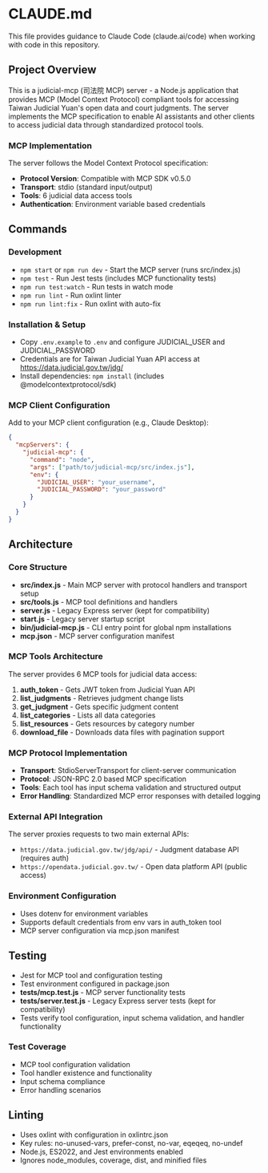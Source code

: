 # CLAUDE.md

This file provides guidance to Claude Code (claude.ai/code) when working with code in this repository.

## Project Overview

This is a judicial-mcp (司法院 MCP) server - a Node.js application that provides MCP (Model Context Protocol) compliant tools for accessing Taiwan Judicial Yuan's open data and court judgments. The server implements the MCP specification to enable AI assistants and other clients to access judicial data through standardized protocol tools.

### MCP Implementation

The server follows the Model Context Protocol specification:
- **Protocol Version**: Compatible with MCP SDK v0.5.0
- **Transport**: stdio (standard input/output)
- **Tools**: 6 judicial data access tools
- **Authentication**: Environment variable based credentials

## Commands

### Development
- `npm start` or `npm run dev` - Start the MCP server (runs src/index.js)
- `npm test` - Run Jest tests (includes MCP functionality tests)
- `npm run test:watch` - Run tests in watch mode
- `npm run lint` - Run oxlint linter
- `npm run lint:fix` - Run oxlint with auto-fix

### Installation & Setup
- Copy `.env.example` to `.env` and configure JUDICIAL_USER and JUDICIAL_PASSWORD
- Credentials are for Taiwan Judicial Yuan API access at https://data.judicial.gov.tw/jdg/
- Install dependencies: `npm install` (includes @modelcontextprotocol/sdk)

### MCP Client Configuration
Add to your MCP client configuration (e.g., Claude Desktop):
```json
{
  "mcpServers": {
    "judicial-mcp": {
      "command": "node",
      "args": ["path/to/judicial-mcp/src/index.js"],
      "env": {
        "JUDICIAL_USER": "your_username",
        "JUDICIAL_PASSWORD": "your_password"
      }
    }
  }
}
```

## Architecture

### Core Structure
- **src/index.js** - Main MCP server with protocol handlers and transport setup
- **src/tools.js** - MCP tool definitions and handlers
- **server.js** - Legacy Express server (kept for compatibility)
- **start.js** - Legacy server startup script
- **bin/judicial-mcp.js** - CLI entry point for global npm installations
- **mcp.json** - MCP server configuration manifest

### MCP Tools Architecture
The server provides 6 MCP tools for judicial data access:

1. **auth_token** - Gets JWT token from Judicial Yuan API
2. **list_judgments** - Retrieves judgment change lists
3. **get_judgment** - Gets specific judgment content
4. **list_categories** - Lists all data categories
5. **list_resources** - Gets resources by category number
6. **download_file** - Downloads data files with pagination support

### MCP Protocol Implementation
- **Transport**: StdioServerTransport for client-server communication
- **Protocol**: JSON-RPC 2.0 based MCP specification
- **Tools**: Each tool has input schema validation and structured output
- **Error Handling**: Standardized MCP error responses with detailed logging

### External API Integration
The server proxies requests to two main external APIs:
- `https://data.judicial.gov.tw/jdg/api/` - Judgment database API (requires auth)
- `https://opendata.judicial.gov.tw/` - Open data platform API (public access)

### Environment Configuration
- Uses dotenv for environment variables
- Supports default credentials from env vars in auth_token tool
- MCP server configuration via mcp.json manifest

## Testing

- Jest for MCP tool and configuration testing
- Test environment configured in package.json
- **__tests__/mcp.test.js** - MCP server functionality tests
- **__tests__/server.test.js** - Legacy Express server tests (kept for compatibility)
- Tests verify tool configuration, input schema validation, and handler functionality

### Test Coverage
- MCP tool configuration validation
- Tool handler existence and functionality
- Input schema compliance
- Error handling scenarios

## Linting

- Uses oxlint with configuration in oxlintrc.json
- Key rules: no-unused-vars, prefer-const, no-var, eqeqeq, no-undef
- Node.js, ES2022, and Jest environments enabled
- Ignores node_modules, coverage, dist, and minified files